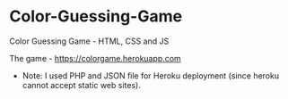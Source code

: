 # Color-Guessing-Game
Color Guessing Game - HTML, CSS and JS


The game - https://colorgame.herokuapp.com 

* Note: I used PHP and JSON file for Heroku deployment (since heroku cannot accept static web sites).
